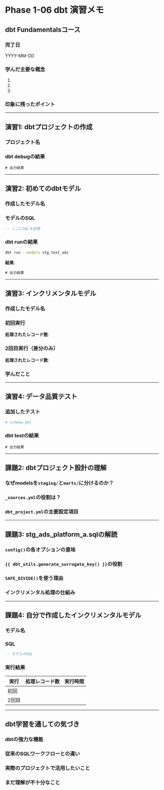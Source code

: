 # Phase 1-06 dbt 演習メモ

## dbt Fundamentalsコース

### 完了日

YYYY-MM-DD

### 学んだ主要な概念

1.
2.
3.

### 印象に残ったポイント

---

## 演習1: dbtプロジェクトの作成

### プロジェクト名

### dbt debugの結果

```
# 出力結果
```

---

## 演習2: 初めてのdbtモデル

### 作成したモデル名

### モデルのSQL

```sql
-- ここにSQLを記録
```

### dbt runの結果

```bash
dbt run --models stg_test_ads
```

**結果**:

```
# 出力結果
```

---

## 演習3: インクリメンタルモデル

### 作成したモデル名

### 初回実行

**処理されたレコード数**:

### 2回目実行（差分のみ）

**処理されたレコード数**:

### 学んだこと

---

## 演習4: データ品質テスト

### 追加したテスト

```yaml
# schema.yml
```

### dbt testの結果

```
# 出力結果
```

---

## 課題2: dbtプロジェクト設計の理解

### なぜmodelsを`staging/`と`marts/`に分けるのか？

### `_sources.yml`の役割は？

### `dbt_project.yml`の主要設定項目

---

## 課題3: stg_ads_platform_a.sqlの解読

### `config()`の各オプションの意味

### `{{ dbt_utils.generate_surrogate_key() }}`の役割

### `SAFE_DIVIDE()`を使う理由

### インクリメンタル処理の仕組み

---

## 課題4: 自分で作成したインクリメンタルモデル

### モデル名

### SQL

```sql
-- モデルのSQL
```

### 実行結果

| 実行 | 処理レコード数 | 実行時間 |
|-----|-------------|---------|
| 初回 |             |         |
| 2回目 |            |         |

---

## dbt学習を通しての気づき

### dbtの強力な機能

### 従来のSQLワークフローとの違い

### 実際のプロジェクトで活用したいこと

### まだ理解が不十分なこと
